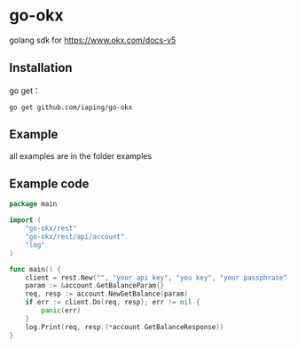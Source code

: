 # go-okx
golang sdk for https://www.okx.com/docs-v5

## Installation

go get：
```shell
go get github.com/iaping/go-okx
```

## Example
all examples are in the folder examples

## Example code
```go
package main

import (
	"go-okx/rest"
	"go-okx/rest/api/account"
	"log"
)

func main() {
    client = rest.New("", "your api key", "you key", "your passphrase", false, nil)
	param := &account.GetBalanceParam{}
	req, resp := account.NewGetBalance(param)
	if err := client.Do(req, resp); err != nil {
		panic(err)
	}
	log.Print(req, resp.(*account.GetBalanceResponse))
}
```